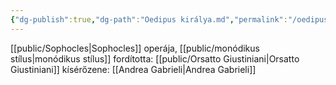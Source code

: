 ```yaml
---
{"dg-publish":true,"dg-path":"Oedipus királya.md","permalink":"/oedipus-kiralya/"}
---
```


[[public/Sophocles\|Sophocles]] operája, [[public/monódikus stílus\|monódikus stílus]]
fordította: [[public/Orsatto Giustiniani\|Orsatto Giustiniani]]
kísérőzene: [[Andrea Gabrieli\|Andrea Gabrieli]]
